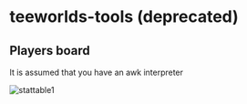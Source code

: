 # teeworlds-tools (deprecated)
Players board
-----------------
It is assumed that you have an awk interpreter

<img src="https://preview.ibb.co/eWgHUw/stattable1.png" alt="stattable1" border="0">

